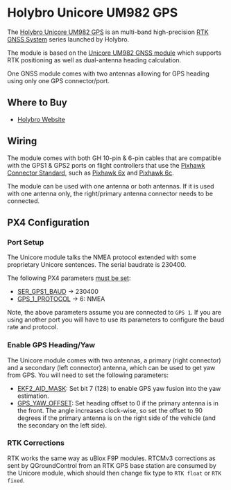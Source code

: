 # Holybro Unicore UM982 GPS

The [Holybro Unicore UM982 GPS](https://holybro.com/products/h-rtk-um982) is an multi-band high-precision [RTK GNSS System](../gps_compass/rtk_gps.md) series launched by Holybro.

The module is based on the [Unicore UM982 GNSS module](https://en.unicorecomm.com/products/detail/24) which supports RTK positioning as well as dual-antenna heading calculation.

One GNSS module comes with two antennas allowing for GPS heading using only one GPS connector/port.

## Where to Buy

* [Holybro Website](https://holybro.com/products/h-rtk-um982)

## Wiring

The module comes with both GH 10-pin & 6-pin cables that are compatible with the GPS1 & GPS2 ports on flight controllers that use the [Pixhawk Connector Standard](https://github.com/pixhawk/Pixhawk-Standards/blob/master/DS-009%20Pixhawk%20Connector%20Standard.pdf), such as [Pixhawk 6x](../flight_controller/pixhawk6x.md) and [Pixhawk 6c](../flight_controller/pixhawk6c.md).

The module can be used with one antenna or both antennas.
If it is used with one antenna only, the right/primary antenna connector needs to be connected.

## PX4 Configuration

### Port Setup

The Unicore module talks the NMEA protocol extended with some proprietary Unicore sentences.
The serial baudrate is 230400.

The following PX4 parameters [must be set](../advanced_config/parameters.md):

- [SER_GPS1_BAUD](../advanced_config/parameter_reference.md#SER_GPS1_BAUD) -> 230400
- [GPS_1_PROTOCOL](../advanced_config/parameter_reference.md#GPS_1_PROTOCOL) -> 6: NMEA

Note, the above parameters assume you are connected to `GPS 1`.
If you are using another port you will have to use its parameters to configure the baud rate and protocol.

### Enable GPS Heading/Yaw

The Unicore module comes with two antennas, a primary (right connector) and a secondary (left connector) antenna, which can be used to get yaw from GPS.
You will need to set the following parameters:

- [EKF2_AID_MASK](../advanced_config/parameter_reference.md#EKF2_AID_MASK): Set bit 7 (128) to enable GPS yaw fusion into the yaw estimation.
- [GPS_YAW_OFFSET](../advanced_config/parameter_reference.md#GPS_YAW_OFFSET): Set heading offset to 0 if the primary antenna is in the front.
  The angle increases clock-wise, so set the offset to 90 degrees if the primary antenna is on the right side of the vehicle (and the secondary on the left side).

### RTK Corrections

RTK works the same way as uBlox F9P modules.
RTCMv3 corrections as sent by QGroundControl from an RTK GPS base station are consumed by the Unicore module, which should then change fix type to `RTK float` or `RTK fixed`.
